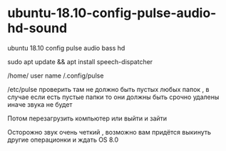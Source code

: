 # ubuntu-18.10-config-pulse-audio-hd-sound
ubuntu 18.10 config pulse audio bass hd

sudo apt update && apt install speech-dispatcher

/home/    user name   /.config/pulse

/etc/pulse проверить там не должно быть пустых любых папок , в случае если есть пустые папки то они должны быть срочно удалены иначе звука не будет

Потом перезагрузить компьютер или выйти и зайти

Осторожно звук очень четкий , возможно вам придётся выкинуть другие операционки и ждать OS 8.0
